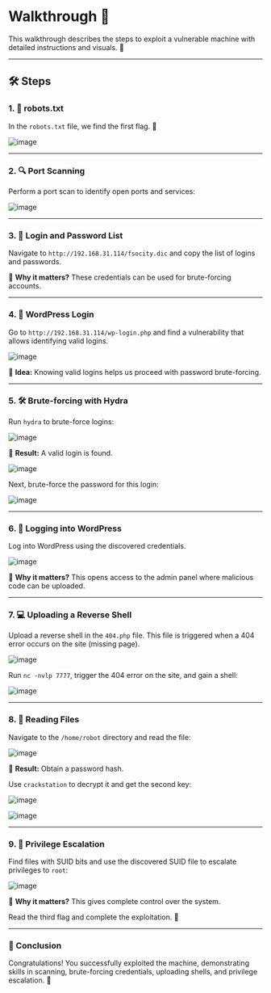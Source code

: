 # Walkthrough 🚀

This walkthrough describes the steps to exploit a vulnerable machine with detailed instructions and visuals. 📘

---

## 🛠️ Steps

### 1. 📄 robots.txt
In the `robots.txt` file, we find the first flag. 🎉

![image](https://github.com/user-attachments/assets/06ed08c5-8b9a-4565-a3f1-adc43b9d01a2)

---

### 2. 🔍 Port Scanning
Perform a port scan to identify open ports and services:

![image](https://github.com/user-attachments/assets/984a42d5-4c56-41a8-99d5-1d9e28b22e7f)

---

### 3. 📂 Login and Password List
Navigate to `http://192.168.31.114/fsocity.dic` and copy the list of logins and passwords.

📌 **Why it matters?** These credentials can be used for brute-forcing accounts.

---

### 4. 🔑 WordPress Login
Go to `http://192.168.31.114/wp-login.php` and find a vulnerability that allows identifying valid logins.

![image](https://github.com/user-attachments/assets/79b2adf4-c419-4510-b263-bd80eaddc475)

📌 **Idea:** Knowing valid logins helps us proceed with password brute-forcing.

---

### 5. 🛠️ Brute-forcing with Hydra
Run `hydra` to brute-force logins:

![image](https://github.com/user-attachments/assets/74291736-3b28-4f88-978c-a9e69c15a2fb)

📌 **Result:** A valid login is found.

![image](https://github.com/user-attachments/assets/d19ba697-6b33-4320-aab9-91c99f866185)

Next, brute-force the password for this login:

![image](https://github.com/user-attachments/assets/33571c3e-4360-4684-9ac6-606f97bec89f)

---

### 6. 🚪 Logging into WordPress
Log into WordPress using the discovered credentials.

![image](https://github.com/user-attachments/assets/ad68fa0c-f342-4c54-9235-a8d7844f8e46)

📌 **Why it matters?** This opens access to the admin panel where malicious code can be uploaded.

---

### 7. 💻 Uploading a Reverse Shell
Upload a reverse shell in the `404.php` file. This file is triggered when a 404 error occurs on the site (missing page).

![image](https://github.com/user-attachments/assets/26829c07-63c2-425f-9694-ee36f40c4072)

Run `nc -nvlp 7777`, trigger the 404 error on the site, and gain a shell:

![image](https://github.com/user-attachments/assets/b71c193d-47af-4a0e-96b6-77fac4c26606)

---

### 8. 📜 Reading Files
Navigate to the `/home/robot` directory and read the file:

![image](https://github.com/user-attachments/assets/f0488140-fa7b-4c4c-ab1b-66e58e3714f2)

📌 **Result:** Obtain a password hash.

Use `crackstation` to decrypt it and get the second key:

![image](https://github.com/user-attachments/assets/8e9367db-a673-4679-b8eb-c5c139ff8dc2)

![image](https://github.com/user-attachments/assets/312a443e-a99e-49f4-b327-c52b17c02a9c)

---

### 9. 🚀 Privilege Escalation
Find files with SUID bits and use the discovered SUID file to escalate privileges to `root`:

![image](https://github.com/user-attachments/assets/05dc599c-fa63-4854-ba4d-073f7a57ea38)

📌 **Why it matters?** This gives complete control over the system.

Read the third flag and complete the exploitation. 🎉

---

### 🎉 Conclusion
Congratulations! You successfully exploited the machine, demonstrating skills in scanning, brute-forcing credentials, uploading shells, and privilege escalation. 🥳
